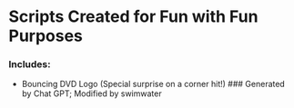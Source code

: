 # Scripts Created for Fun with Fun Purposes

### Includes:
* Bouncing DVD Logo (Special surprise on a corner hit!) ### Generated by Chat GPT; Modified by swimwater